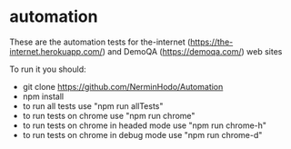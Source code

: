 
# automation

These are the automation tests for the-internet (https://the-internet.herokuapp.com/) and DemoQA (https://demoqa.com/) web sites


To run it you should:

 - git clone  https://github.com/NerminHodo/Automation
-  npm install
- to run all tests use "npm run allTests"
- to run tests on chrome use "npm run chrome"
- to run tests on chrome in headed mode use "npm run chrome-h"
- to run tests on chrome in debug mode use "npm run chrome-d"
